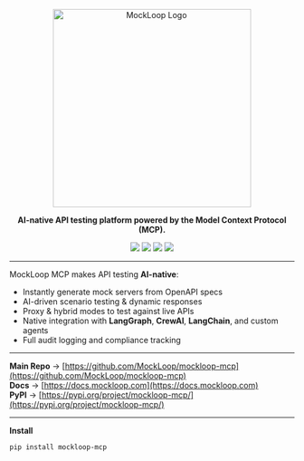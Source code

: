<!-- .github/profile/README.md -->

<p align="center">
  <img src="https://raw.githubusercontent.com/MockLoop/mockloop-mcp/main/logo.png" alt="MockLoop Logo" width="350" />
</p>

<p align="center"><b>AI-native API testing platform powered by the Model Context Protocol (MCP).</b></p>

<p align="center">
  <a href="https://pypi.org/project/mockloop-mcp/"><img src="https://img.shields.io/pypi/v/mockloop-mcp.svg"></a>
  <a href="https://pypi.org/project/mockloop-mcp/"><img src="https://img.shields.io/pypi/pyversions/mockloop-mcp.svg"></a>
  <a href="https://docs.mockloop.com"><img src="https://img.shields.io/badge/docs-available-brightgreen.svg"></a>
  <a href="https://modelcontextprotocol.io/"><img src="https://img.shields.io/badge/MCP-Compatible-green.svg"></a>
</p>

---

MockLoop MCP makes API testing **AI-native**:

- Instantly generate mock servers from OpenAPI specs
- AI-driven scenario testing & dynamic responses
- Proxy & hybrid modes to test against live APIs
- Native integration with **LangGraph**, **CrewAI**, **LangChain**, and custom agents
- Full audit logging and compliance tracking

---
**Main Repo** → [https://github.com/MockLoop/mockloop-mcp](https://github.com/MockLoop/mockloop-mcp)  
**Docs** → [https://docs.mockloop.com](https://docs.mockloop.com)  
**PyPI** → [https://pypi.org/project/mockloop-mcp/](https://pypi.org/project/mockloop-mcp/)  

---

**Install**

```bash
pip install mockloop-mcp
```
